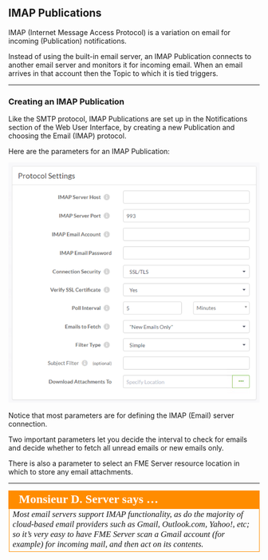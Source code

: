 ## IMAP Publications ##

IMAP (Internet Message Access Protocol) is a variation on email for incoming (Publication) notifications.

Instead of using the built-in email server, an IMAP Publication connects to another email server and monitors it for incoming email. When an email arrives in that account then the Topic to which it is tied triggers.

---

### Creating an IMAP Publication ###

Like the SMTP protocol, IMAP Publications are set up in the Notifications section of the Web User Interface, by creating a new Publication and choosing the Email (IMAP) protocol.

Here are the parameters for an IMAP Publication:

![](./Images/Img4.011.IMAPPublicationSettings.png)

Notice that most parameters are for defining the IMAP (Email) server connection.

Two important parameters let you decide the interval to check for emails and decide whether to fetch all unread emails or new emails only.

There is also a parameter to select an FME Server resource location in which to store any email attachments.

---

<table style="border-spacing: 0px">
<tr>
<td style="vertical-align:middle;background-color:darkorange;border: 2px solid darkorange">
<i class="fa fa-quote-left fa-lg fa-pull-left fa-fw" style="color:white;padding-right: 12px;vertical-align:text-top"></i>
<span style="color:white;font-size:x-large;font-weight: bold;font-family:serif">Monsieur D. Server says …</span>
</td>
</tr>

<tr>
<td style="border: 1px solid darkorange">
<span style="font-family:serif; font-style:italic; font-size:larger">
Most email servers support IMAP functionality, as do the majority of cloud-based email providers such as Gmail, Outlook.com, Yahoo!, etc; so it’s very easy to have FME Server scan a Gmail account (for example) for incoming mail, and then act on its contents.
</span>
</td>
</tr>
</table>

